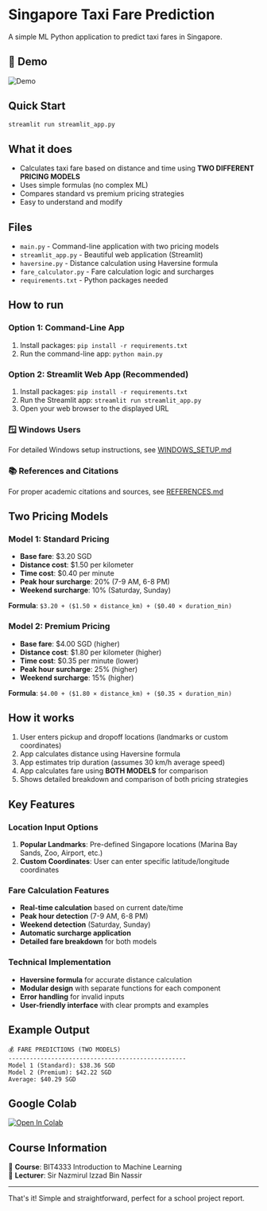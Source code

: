 # Singapore Taxi Fare Prediction

A simple ML Python application to predict taxi fares in Singapore.



## 🎥 Demo

![Demo](homepage.gif)

## Quick Start

```bash
streamlit run streamlit_app.py
```



## What it does
- Calculates taxi fare based on distance and time using **TWO DIFFERENT PRICING MODELS**
- Uses simple formulas (no complex ML)
- Compares standard vs premium pricing strategies
- Easy to understand and modify

## Files
- `main.py` - Command-line application with two pricing models
- `streamlit_app.py` - Beautiful web application (Streamlit)
- `haversine.py` - Distance calculation using Haversine formula
- `fare_calculator.py` - Fare calculation logic and surcharges
- `requirements.txt` - Python packages needed

## How to run

### Option 1: Command-Line App
1. Install packages: `pip install -r requirements.txt`
2. Run the command-line app: `python main.py`

### Option 2: Streamlit Web App (Recommended)
1. Install packages: `pip install -r requirements.txt`
2. Run the Streamlit app: `streamlit run streamlit_app.py`
3. Open your web browser to the displayed URL

### 🪟 **Windows Users**
For detailed Windows setup instructions, see [WINDOWS_SETUP.md](WINDOWS_SETUP.md)

### 📚 **References and Citations**
For proper academic citations and sources, see [REFERENCES.md](REFERENCES.md)

## Two Pricing Models

### Model 1: Standard Pricing
- **Base fare**: $3.20 SGD
- **Distance cost**: $1.50 per kilometer
- **Time cost**: $0.40 per minute
- **Peak hour surcharge**: 20% (7-9 AM, 6-8 PM)
- **Weekend surcharge**: 10% (Saturday, Sunday)

**Formula**: `$3.20 + ($1.50 × distance_km) + ($0.40 × duration_min)`

### Model 2: Premium Pricing
- **Base fare**: $4.00 SGD (higher)
- **Distance cost**: $1.80 per kilometer (higher)
- **Time cost**: $0.35 per minute (lower)
- **Peak hour surcharge**: 25% (higher)
- **Weekend surcharge**: 15% (higher)

**Formula**: `$4.00 + ($1.80 × distance_km) + ($0.35 × duration_min)`

## How it works
1. User enters pickup and dropoff locations (landmarks or custom coordinates)
2. App calculates distance using Haversine formula
3. App estimates trip duration (assumes 30 km/h average speed)
4. App calculates fare using **BOTH MODELS** for comparison
5. Shows detailed breakdown and comparison of both pricing strategies

## Key Features

### Location Input Options
1. **Popular Landmarks**: Pre-defined Singapore locations (Marina Bay Sands, Zoo, Airport, etc.)
2. **Custom Coordinates**: User can enter specific latitude/longitude coordinates

### Fare Calculation Features
- **Real-time calculation** based on current date/time
- **Peak hour detection** (7-9 AM, 6-8 PM)
- **Weekend detection** (Saturday, Sunday)
- **Automatic surcharge application**
- **Detailed fare breakdown** for both models

### Technical Implementation
- **Haversine formula** for accurate distance calculation
- **Modular design** with separate functions for each component
- **Error handling** for invalid inputs
- **User-friendly interface** with clear prompts and examples

## Example Output
```
💰 FARE PREDICTIONS (TWO MODELS)
--------------------------------------------------
Model 1 (Standard): $38.36 SGD
Model 2 (Premium): $42.22 SGD
Average: $40.29 SGD
```
## Google Colab

[![Open In Colab](https://colab.research.google.com/assets/colab-badge.svg)](https://colab.research.google.com/drive/1VfD0HH5oF2qpYxyPkzjQzoshiT9fZBPN?usp=sharing)

## Course Information

📌 **Course**: BIT4333 Introduction to Machine Learning  
📌 **Lecturer**: Sir Nazmirul Izzad Bin Nassir

---

That's it! Simple and straightforward, perfect for a school project report.
